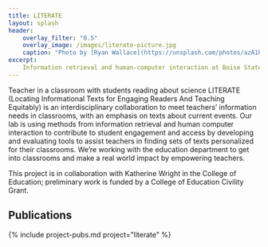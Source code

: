 ```yaml
---
title: LITERATE
layout: splash
header:
    overlay_filter: "0.5"
    overlay_image: /images/literate-picture.jpg
    caption: "Photo by [Ryan Wallace](https://unsplash.com/photos/azA1hLbjBBo)"
excerpt:
    Information retrieval and human-computer interaction at Boise State University.
---
```



Teacher in a classroom with students reading about science
LITERATE (Locating Informational Texts for Engaging Readers And Teaching Equitably) is an interdisciplinary collaboration to meet teachers’ information needs in classrooms, with an emphasis on texts about current events. Our lab is using methods from information retrieval and human computer interaction to contribute to student engagement and access by developing and evaluating tools to assist teachers in finding sets of texts personalized for their classrooms. We’re working with the education department to get into classrooms and make a real world impact by empowering teachers.

This project is in collaboration with Katherine Wright in the College of Education; preliminary work is funded by a College of Education Civility Grant.

## Publications

{% include project-pubs.md project="literate" %}
